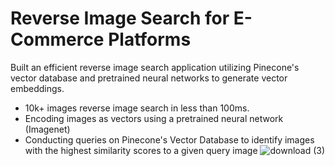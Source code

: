 # Reverse Image Search for E-Commerce Platforms

Built an efficient reverse image search application utilizing Pinecone's vector database and pretrained neural networks to generate vector embeddings.
* 10k+ images reverse image search in less than 100ms.
* Encoding images as vectors using a pretrained neural network (Imagenet)
* Conducting queries on Pinecone's Vector Database to identify images with the highest similarity scores to a given query image
![download (3)](https://github.com/saakethtypes/Visual-Vector-Search/assets/47172497/268a02d3-91f5-43c1-82f8-36a3b8b5c927)
